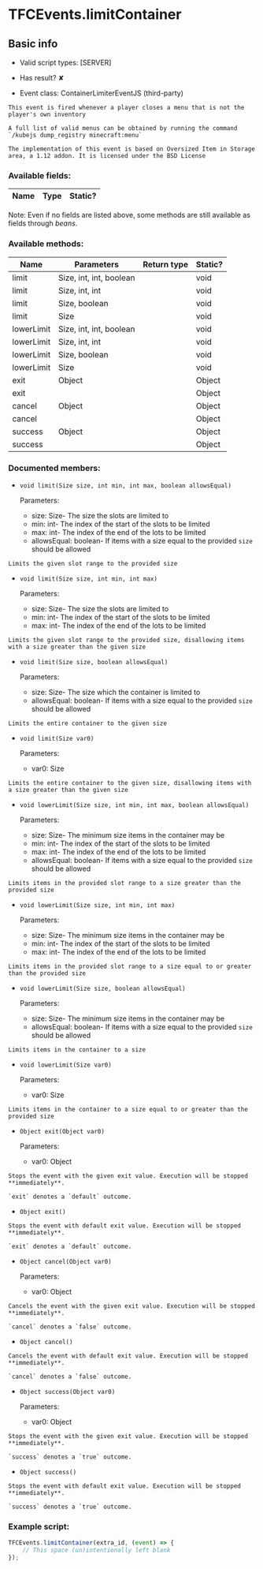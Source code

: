 # TFCEvents.limitContainer

## Basic info

- Valid script types: [SERVER]

- Has result? ✘

- Event class: ContainerLimiterEventJS (third-party)

```
This event is fired whenever a player closes a menu that is not the player's own inventory

A full list of valid menus can be obtained by running the command `/kubejs dump_registry minecraft:menu`

The implementation of this event is based on Oversized Item in Storage area, a 1.12 addon. It is licensed under the BSD License
```

### Available fields:

| Name | Type | Static? |
| ---- | ---- | ------- |

Note: Even if no fields are listed above, some methods are still available as fields through *beans*.

### Available methods:

| Name | Parameters | Return type | Static? |
| ---- | ---------- | ----------- | ------- |
| limit | Size, int, int, boolean |  | void | ✘ |
| limit | Size, int, int |  | void | ✘ |
| limit | Size, boolean |  | void | ✘ |
| limit | Size |  | void | ✘ |
| lowerLimit | Size, int, int, boolean |  | void | ✘ |
| lowerLimit | Size, int, int |  | void | ✘ |
| lowerLimit | Size, boolean |  | void | ✘ |
| lowerLimit | Size |  | void | ✘ |
| exit | Object |  | Object | ✘ |
| exit |  |  | Object | ✘ |
| cancel | Object |  | Object | ✘ |
| cancel |  |  | Object | ✘ |
| success | Object |  | Object | ✘ |
| success |  |  | Object | ✘ |


### Documented members:

- `void limit(Size size, int min, int max, boolean allowsEqual)`

  Parameters:
  - size: Size- The size the slots are limited to
  - min: int- The index of the start of the slots to be limited
  - max: int- The index of the end of the lots to be limited
  - allowsEqual: boolean- If items with a size equal to the provided `size` should be allowed

```
Limits the given slot range to the provided size
```

- `void limit(Size size, int min, int max)`

  Parameters:
  - size: Size- The size the slots are limited to
  - min: int- The index of the start of the slots to be limited
  - max: int- The index of the end of the lots to be limited

```
Limits the given slot range to the provided size, disallowing items with a size greater than the given size
```

- `void limit(Size size, boolean allowsEqual)`

  Parameters:
  - size: Size- The size which the container is limited to
  - allowsEqual: boolean- If items with a size equal to the provided `size` should be allowed

```
Limits the entire container to the given size
```

- `void limit(Size var0)`

  Parameters:
  - var0: Size

```
Limits the entire container to the given size, disallowing items with a size greater than the given size
```

- `void lowerLimit(Size size, int min, int max, boolean allowsEqual)`

  Parameters:
  - size: Size- The minimum size items in the container may be
  - min: int- The index of the start of the slots to be limited
  - max: int- The index of the end of the lots to be limited
  - allowsEqual: boolean- If items with a size equal to the provided `size` should be allowed

```
Limits items in the provided slot range to a size greater than the provided size
```

- `void lowerLimit(Size size, int min, int max)`

  Parameters:
  - size: Size- The minimum size items in the container may be
  - min: int- The index of the start of the slots to be limited
  - max: int- The index of the end of the lots to be limited

```
Limits items in the provided slot range to a size equal to or greater than the provided size
```

- `void lowerLimit(Size size, boolean allowsEqual)`

  Parameters:
  - size: Size- The minimum size items in the container may be
  - allowsEqual: boolean- If items with a size equal to the provided `size` should be allowed

```
Limits items in the container to a size
```

- `void lowerLimit(Size var0)`

  Parameters:
  - var0: Size

```
Limits items in the container to a size equal to or greater than the provided size
```

- `Object exit(Object var0)`

  Parameters:
  - var0: Object

```
Stops the event with the given exit value. Execution will be stopped **immediately**.

`exit` denotes a `default` outcome.
```

- `Object exit()`
```
Stops the event with default exit value. Execution will be stopped **immediately**.

`exit` denotes a `default` outcome.
```

- `Object cancel(Object var0)`

  Parameters:
  - var0: Object

```
Cancels the event with the given exit value. Execution will be stopped **immediately**.

`cancel` denotes a `false` outcome.
```

- `Object cancel()`
```
Cancels the event with default exit value. Execution will be stopped **immediately**.

`cancel` denotes a `false` outcome.
```

- `Object success(Object var0)`

  Parameters:
  - var0: Object

```
Stops the event with the given exit value. Execution will be stopped **immediately**.

`success` denotes a `true` outcome.
```

- `Object success()`
```
Stops the event with default exit value. Execution will be stopped **immediately**.

`success` denotes a `true` outcome.
```



### Example script:

```js
TFCEvents.limitContainer(extra_id, (event) => {
	// This space (un)intentionally left blank
});
```


